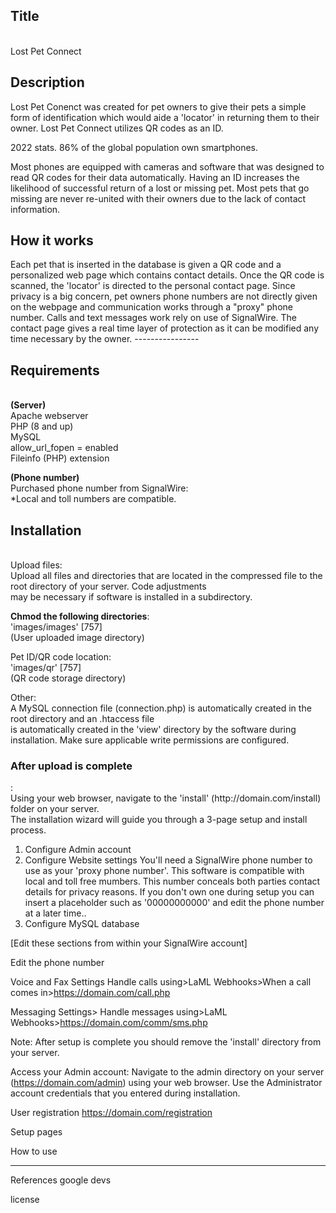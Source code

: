 <h2><h2>Title</h2><br />
Lost Pet Connect
<p>
  <h2>Description</h2><p>
Lost Pet Conenct was created for pet owners to give their pets a simple form of identification which would aide a 'locator' in returning them to their owner. Lost Pet Connect utilizes QR codes as an ID.
<p>
2022 stats. 86% of the global population own smartphones.
<p>
Most phones are equipped with cameras and software that was designed to read QR codes for their data automatically. Having an ID increases the likelihood of successful return of a lost or missing pet. Most pets that go missing are never re-united with their owners due to the lack of contact information.
<p>
  <h2>How it works</h2>
Each pet that is inserted in the database is given a QR code and a personalized web page which contains contact details. Once the QR code is scanned, the 'locator' is directed to the personal contact page. Since privacy is a big concern, pet owners phone numbers are not directly given on the webpage and communication works through a "proxy" phone number. Calls and text messages work rely on use of SignalWire. The contact page gives a real time layer of protection as it can be modified any time necessary by the owner.
----------------


 <h2>Requirements</h2><br />
	<strong>(Server)</strong><br />
Apache webserver<br />
PHP (8 and up)<br />
MySQL<br />
allow_url_fopen = enabled<br />
Fileinfo (PHP) extension<br />
<p>
<strong>(Phone number)</strong><br />
Purchased phone number from SignalWire:<br />
*Local and toll numbers are compatible.<br />


  <h2>Installation</h2><br />
Upload files:<br />
Upload all files and directories that are located in the compressed file to the root directory of your server. Code adjustments<br /> may be necessary if software is installed in a subdirectory.
<p>
	
  <strong>Chmod the following directories</strong>:<br />
'images/images' [757]<br />
(User uploaded image directory)<br />


Pet ID/QR code location:<br />
'images/qr' [757]<br />
(QR code storage directory)
<p>
  
Other:<br />
A MySQL connection file (connection.php) is automatically created in the root directory and an .htaccess file <br />is automatically created in the 'view' directory by the software during installation. Make sure applicable write permissions are configured.


  <h3>After upload is complete</h3>:<br />
Using your web browser, navigate to the 'install' (http://domain.com/install) folder on your server.<br />The installation wizard will guide you through a 3-page setup and install process.

1. Configure Admin account
2. Configure Website settings
	You'll need a SignalWire phone number to use as your 'proxy phone number'. This software is compatible with local and toll free mumbers. This number conceals both parties contact details for privacy reasons.
If you don't own one during setup you can insert a placeholder such as '00000000000' and edit the phone number at a later time..
3. Configure MySQL database

  
  
 [Edit these sections from within your SignalWire account]

Edit the phone number

Voice and Fax Settings
Handle calls using>LaML Webhooks>When a call comes in>https://domain.com/call.php


Messaging Settings>
Handle messages using>LaML Webhooks>https://domain.com/comm/sms.php
  
  
Note:
After setup is complete you should remove the 'install' directory from your server.

Access your Admin account:
Navigate to the admin directory on your server (https://domain.com/admin) using your web browser. Use the Administrator account credentials that you entered during installation.

User registration
https://domain.com/registration



Setup pages



How to use


----------------------
References
google devs

license
